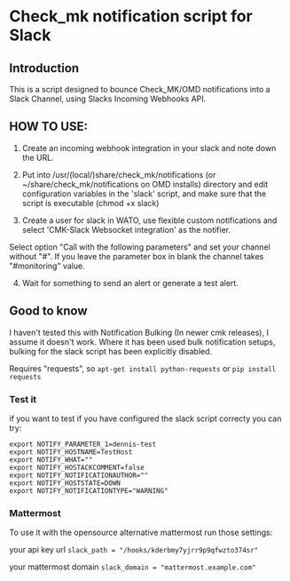 # Check_mk notification script for Slack

## Introduction

This is a script designed to bounce Check_MK/OMD notifications 
into a Slack Channel, using Slacks Incoming Webhooks API.

## HOW TO USE:

1) Create an incoming webhook integration in your slack and note down the URL.

2) Put into /usr/(local/)share/check_mk/notifications (or 
~/share/check_mk/notifications on OMD installs) directory and 
edit configuration variables in the 'slack' script, and make 
sure that the script is executable (chmod +x slack)

3) Create a user for slack in WATO, use flexible custom notifications and select 'CMK-Slack Websocket integration' as the notifier.

Select option "Call with the following parameters" and set your channel without "#". If you leave the parameter box in blank the channel takes "#monitoring" value.

4) Wait for something to send an alert or generate a test 
alert.

## Good to know

I haven't tested this with Notification Bulking (In newer cmk 
releases), I assume it doesn't work. Where it has been used 
bulk notification setups, bulking for the slack script has 
been explicitly disabled.

Requires "requests", so `apt-get install python-requests` or `pip install requests`

### Test it

if you want to test if you have configured the slack script correcty you can try:
```
export NOTIFY_PARAMETER_1=dennis-test
export NOTIFY_HOSTNAME=TestHost
export NOTIFY_WHAT=""
export NOTIFY_HOSTACKCOMMENT=false
export NOTIFY_NOTIFICATIONAUTHOR=""
export NOTIFY_HOSTSTATE=DOWN
export NOTIFY_NOTIFICATIONTYPE="WARNING"
```
### Mattermost

To use it with the opensource alternative mattermost run those settings:

your api key url
`slack_path = "/hooks/kderbmy7yjrr9p9qfwzto374sr"`

your mattermost domain
`slack_domain = "mattermost.example.com"`
